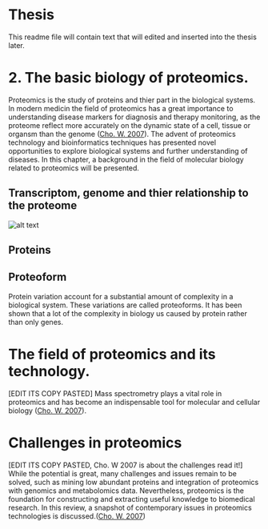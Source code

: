 # Thesis
This readme file will contain text that will edited and inserted into the thesis later.

# 2. The basic biology of proteomics.
Proteomics is the study of proteins and thier part in the biological systems. In modern medicin the field of proteomics has a great importance to understanding disease markers for diagnosis and therapy monitoring, as the proteome reflect more accurately on the dynamic state of a cell, tissue or organsm than the genome ([Cho. W. 2007](https://www.ncbi.nlm.nih.gov/pmc/articles/PMC5054093/)). The advent of proteomics technology and bioinformatics techniques has presented novel opportunities to explore biological systems and further understanding of diseases. In this chapter, a background in the field of molecular biology related to proteomics will be presented.

## Transcriptom, genome and thier relationship to the proteome

![alt text](https://www.google.com/url?sa=i&url=https%3A%2F%2Fbyjus.com%2Fbiology%2Fcentral-dogma-inheritance-mechanism%2F&psig=AOvVaw31sEmCgwXo7LfVMwI5Acu0&ust=1607821359946000&source=images&cd=vfe&ved=0CAIQjRxqFwoTCKCD8bufx-0CFQAAAAAdAAAAABAD)

## Proteins
## Proteoform 
Protein variation account for a substantial amount of complexity in a biological system. These variations are called proteoforms. It has been shown that a lot of the complexity in biology us caused by protein rather than only genes. 

# The field of proteomics and its technology.
[EDIT ITS COPY PASTED]
Mass spectrometry plays a vital role in proteomics and has become an indispensable tool for molecular and cellular biology ([Cho. W. 2007](https://www.ncbi.nlm.nih.gov/pmc/articles/PMC5054093/)).

# Challenges in proteomics
[EDIT ITS COPY PASTED, Cho. W 2007 is about the challenges read it!]
While the potential is great, many challenges and issues remain to be solved, such as mining low abundant proteins and integration of proteomics with genomics and metabolomics data. Nevertheless, proteomics is the foundation for constructing and extracting useful knowledge to biomedical research. In this review, a snapshot of contemporary issues in proteomics technologies is discussed.([Cho. W. 2007](https://www.ncbi.nlm.nih.gov/pmc/articles/PMC5054093/))
